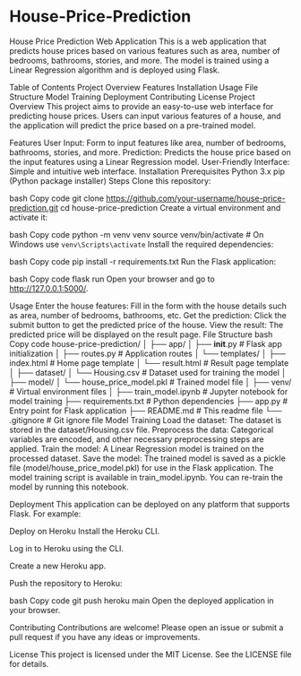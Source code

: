 # House-Price-Prediction
House Price Prediction Web Application
This is a web application that predicts house prices based on various features such as area, number of bedrooms, bathrooms, stories, and more. The model is trained using a Linear Regression algorithm and is deployed using Flask.

Table of Contents
Project Overview
Features
Installation
Usage
File Structure
Model Training
Deployment
Contributing
License
Project Overview
This project aims to provide an easy-to-use web interface for predicting house prices. Users can input various features of a house, and the application will predict the price based on a pre-trained model.

Features
User Input: Form to input features like area, number of bedrooms, bathrooms, stories, and more.
Prediction: Predicts the house price based on the input features using a Linear Regression model.
User-Friendly Interface: Simple and intuitive web interface.
Installation
Prerequisites
Python 3.x
pip (Python package installer)
Steps
Clone this repository:

bash
Copy code
git clone https://github.com/your-username/house-price-prediction.git
cd house-price-prediction
Create a virtual environment and activate it:

bash
Copy code
python -m venv venv
source venv/bin/activate  # On Windows use `venv\Scripts\activate`
Install the required dependencies:

bash
Copy code
pip install -r requirements.txt
Run the Flask application:

bash
Copy code
flask run
Open your browser and go to http://127.0.0.1:5000/.

Usage
Enter the house features: Fill in the form with the house details such as area, number of bedrooms, bathrooms, etc.
Get the prediction: Click the submit button to get the predicted price of the house.
View the result: The predicted price will be displayed on the result page.
File Structure
bash
Copy code
house-price-prediction/
│
├── app/
│   ├── __init__.py           # Flask app initialization
│   ├── routes.py             # Application routes
│   └── templates/
│       ├── index.html        # Home page template
│       └── result.html       # Result page template
│
├── dataset/
│   └── Housing.csv           # Dataset used for training the model
│
├── model/
│   └── house_price_model.pkl # Trained model file
│
├── venv/                     # Virtual environment files
│
├── train_model.ipynb         # Jupyter notebook for model training
├── requirements.txt          # Python dependencies
├── app.py                    # Entry point for Flask application
├── README.md                 # This readme file
└── .gitignore                # Git ignore file
Model Training
Load the dataset: The dataset is stored in the dataset/Housing.csv file.
Preprocess the data: Categorical variables are encoded, and other necessary preprocessing steps are applied.
Train the model: A Linear Regression model is trained on the processed dataset.
Save the model: The trained model is saved as a pickle file (model/house_price_model.pkl) for use in the Flask application.
The model training script is available in train_model.ipynb. You can re-train the model by running this notebook.

Deployment
This application can be deployed on any platform that supports Flask. For example:

Deploy on Heroku
Install the Heroku CLI.

Log in to Heroku using the CLI.

Create a new Heroku app.

Push the repository to Heroku:

bash
Copy code
git push heroku main
Open the deployed application in your browser.

Contributing
Contributions are welcome! Please open an issue or submit a pull request if you have any ideas or improvements.

License
This project is licensed under the MIT License. See the LICENSE file for details.
